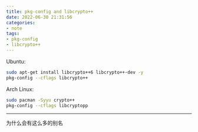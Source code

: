 ```yaml
---
title: pkg-config and libcrypto++
date: 2022-06-30 21:31:56
categories:
- note
tags:
- pkg-config
- libcrypto++
---
```


Ubuntu:  
```bash
sudo apt-get install libcrypto++6 libcrypto++-dev -y
pkg-config --cflags libcrypto++
```

Arch Linux:  
```bash
sudo pacman -Syyu crypto++
pkg-config --cflags libcryptopp
```

----

为什么会有这么多的别名